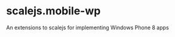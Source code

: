 scalejs.mobile-wp
=================

An extensions to scalejs for implementing Windows Phone 8 apps
